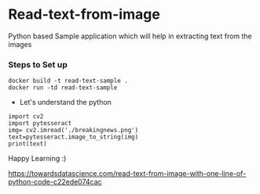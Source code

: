# Read-text-from-image
Python based Sample application which will help in extracting text from the images


### Steps to Set up

```
docker build -t read-text-sample .
docker run -td read-text-sample
```

* Let's understand the python
```
import cv2
import pytesseract
img= cv2.imread('./breakingnews.png')
text=pytesseract.image_to_string(img)
print(text)
```

Happy Learning :) 

https://towardsdatascience.com/read-text-from-image-with-one-line-of-python-code-c22ede074cac
